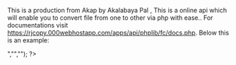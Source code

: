 This is a production from Akap by Akalabaya Pal , This is a online api which will enable you to convert file from one to other via php with ease.. For documentations visit https://rjcopy.000webhostapp.com/apps/api/phplib/fc/docs.php.
Below this is an example:

<?php
include "Akapfileconverterlib-1.0/autoload.php";
convertapi("<from file extension>","<to file extension>","<file URL>");
?>
